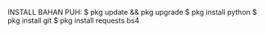 INSTALL BAHAN PUH:
$ pkg update && pkg upgrade
$ pkg install python
$ pkg install git
$ pkg install requests bs4
